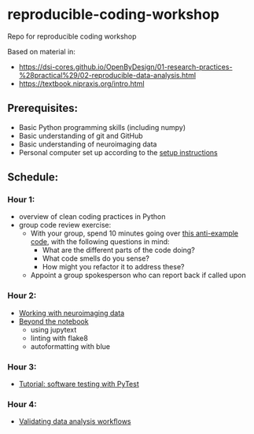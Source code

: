 # reproducible-coding-workshop
Repo for reproducible coding workshop

Based on material in:

- https://dsi-cores.github.io/OpenByDesign/01-research-practices-%28practical%29/02-reproducible-data-analysis.html
- https://textbook.nipraxis.org/intro.html

## Prerequisites:

- Basic Python programming skills (including numpy)
- Basic understanding of git and GitHub
- Basic understanding of neuroimaging data
- Personal computer set up according to the [setup instructions](setup/index.md)


## Schedule:


### Hour 1:

- overview of clean coding practices in Python
- group code review exercise:
  - With your group, spend 10 minutes going over [this anti-example code](https://github.com/poldrack/clean_coding/blob/master/python_example/example1.py), with the following questions in mind:
    - What are the different parts of the code doing?
    - What code smells do you sense?
    - How might you refactor it to address these?
  - Appoint a group spokesperson who can report back if called upon


### Hour 2: 

- [Working with neuroimaging data](notebooks/WorkingWithNeuroimagingData.ipynb)
- [Beyond the notebook](jupytext/BeyondTheNotebook.md)
  - using jupytext
  - linting with flake8
  - autoformatting with blue


### Hour 3: 

- [Tutorial: software testing with PyTest](https://github.com/poldrack/pytest_tutorial)


### Hour 4:

- [Validating data analysis workflows](notebooks/AnalyticValidation.ipynb)



  
